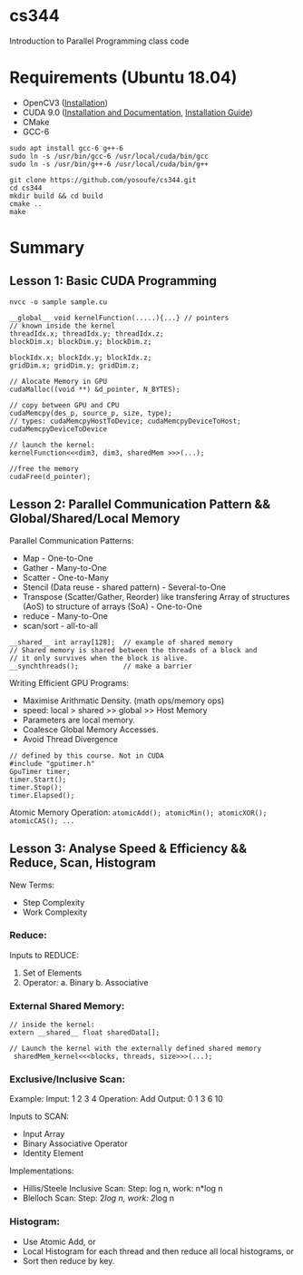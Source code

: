 cs344
=====

Introduction to Parallel Programming class code

# Requirements (Ubuntu 18.04)

* OpenCV3 ([Installation](https://www.learnopencv.com/install-opencv3-on-ubuntu/))
* CUDA 9.0 ([Installation and Documentation](https://developer.nvidia.com/cuda-toolkit-archive), [Installation Guide](https://github.com/markjay4k/Install-Tensorflow-on-Ubuntu-17.10-/blob/master/Tensorflow%20Install%20instructions.ipynb))
* CMake
* GCC-6
```
sudo apt install gcc-6 g++-6
sudo ln -s /usr/bin/gcc-6 /usr/local/cuda/bin/gcc 
sudo ln -s /usr/bin/g++-6 /usr/local/cuda/bin/g++
```
```
git clone https://github.com/yosoufe/cs344.git
cd cs344
mkdir build && cd build
cmake ..
make
```

# Summary
## Lesson 1: Basic CUDA Programming
```
nvcc -o sample sample.cu
```

```
__global__ void kernelFunction(.....){...} // pointers
// known inside the kernel
threadIdx.x; threadIdx.y; threadIdx.z;
blockDim.x; blockDim.y; blockDim.z; 

blockIdx.x; blockIdx.y; blockIdx.z;
gridDim.x; gridDim.y; gridDim.z;

// Alocate Memory in GPU
cudaMalloc((void **) &d_pointer, N_BYTES);

// copy between GPU and CPU
cudaMemcpy(des_p, source_p, size, type);
// types: cudaMemcpyHostToDevice; cudaMemcpyDeviceToHost; cudaMemcpyDeviceToDevice

// launch the kernel:
kernelFunction<<<dim3, dim3, sharedMem >>>(...);

//free the memory
cudaFree(d_pointer);

```

## Lesson 2: Parallel Communication Pattern && Global/Shared/Local Memory
Parallel Communication Patterns:
* Map - One-to-One
* Gather - Many-to-One
* Scatter - One-to-Many
* Stencil (Data reuse - shared pattern) - Several-to-One
* Transpose (Scatter/Gather, Reorder) like transfering Array of structures (AoS) to structure of arrays (SoA) - One-to-One
* reduce - Many-to-One
* scan/sort - all-to-all

```
__shared__ int array[128];  // example of shared memory
// Shared memory is shared between the threads of a block and 
// it only survives when the block is alive.
__synchthreads();           // make a barrier
```

Writing Efficient GPU Programs:
* Maximise Arithmatic Density. (math ops/memory ops)
* speed: local > shared >> global >> Host Memory
* Parameters are local memory.
* Coalesce Global Memory Accesses.
* Avoid Thread Divergence

```
// defined by this course. Not in CUDA
#include "gputimer.h"
GpuTimer timer;
timer.Start();
timer.Stop();
timer.Elapsed();
```

Atomic Memory Operation: `atomicAdd(); atomicMin(); atomicXOR(); atomicCAS(); ...`

## Lesson 3: Analyse Speed & Efficiency && Reduce, Scan, Histogram
New Terms:
* Step Complexity
* Work Complexity

### Reduce:
Inputs to REDUCE:
1. Set of Elements
2. Operator:
  a. Binary
  b. Associative

### External Shared Memory:
```
// inside the kernel:
extern __shared__ float sharedData[];

// Launch the kernel with the externally defined shared memory
 sharedMem_kernel<<<blocks, threads, size>>>(...);
```

### Exclusive/Inclusive Scan:
Example:
Imput:  1 2 3 4
Operation: Add
Output: 0 1 3 6 10

Inputs to SCAN:
* Input Array
* Binary Associative Operator
* Identity Element

Implementations:
* Hillis/Steele Inclusive Scan: Step: log n, work: n*log n
* Blelloch Scan: Step: 2*log n, work: 2*log n

### Histogram:
* Use Atomic Add, or
* Local Histogram for each thread and then reduce all local histograms, or
* Sort then reduce by key.

